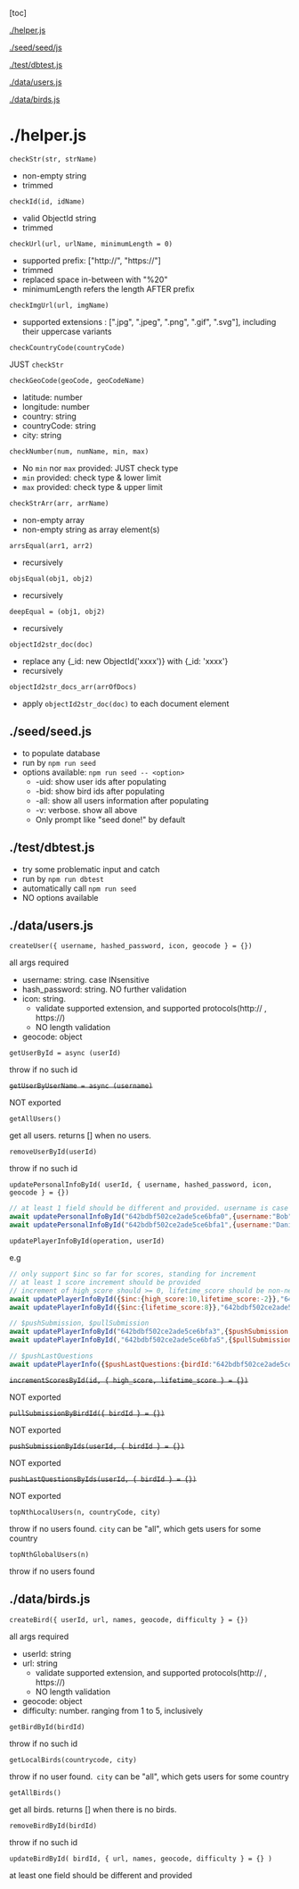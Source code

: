 [toc]

[./helper.js](#./helper.js)

[./seed/seed/js](##./seed/seed.js)

[./test/dbtest.js](##./test/dbtest.js)

[./data/users.js](##./data/users.js)

[./data/birds.js](##./data/birds.js)

# ./helper.js

`checkStr(str, strName)`

- non-empty string
- trimmed

`checkId(id, idName)`

- valid ObjectId string
- trimmed

`checkUrl(url, urlName, minimumLength = 0)`

- supported prefix: ["http://", "https://"]
- trimmed
- replaced space in-between with "%20"
- minimumLength refers the length AFTER prefix

`checkImgUrl(url, imgName)`

- supported extensions : [".jpg", ".jpeg", ".png", ".gif", ".svg"], including their uppercase variants

`checkCountryCode(countryCode)`

JUST `checkStr`

`checkGeoCode(geoCode, geoCodeName)`

- latitude: number
- longitude: number
- country: string
- countryCode: string
- city: string

`checkNumber(num, numName, min, max)`

- No `min` nor `max` provided: JUST check type
- `min` provided: check type & lower limit
- `max` provided: check type & upper limit

`checkStrArr(arr, arrName)`

- non-empty array
- non-empty string as array element(s)

`arrsEqual(arr1, arr2)`

- recursively

`objsEqual(obj1, obj2)`

- recursively

`deepEqual = (obj1, obj2)`

- recursively

`objectId2str_doc(doc)`

- replace any {\_id: new ObjectId('xxxx')} with  {\_id: 'xxxx'}
- recursively

`objectId2str_docs_arr(arrOfDocs)`

- apply `objectId2str_doc(doc)` to each document element

## ./seed/seed.js

- to populate database
- run by `npm run seed`
- options available: `npm run seed -- <option>`
  - -uid: show user ids after populating
  - -bid: show bird ids after populating
  - -all: show all users information after populating
  - -v: verbose. show all above
  - Only prompt like "seed done!" by default

## ./test/dbtest.js

- try some problematic input and catch
- run by `npm run dbtest`
- automatically call `npm run seed`
- NO options available

## ./data/users.js

`createUser({ username, hashed_password, icon, geocode } = {})`

all args required

- username: string. case INsensitive
- hash_password: string. NO further validation
- icon: string.
  - validate supported extension, and supported protocols(http:// , https://)
  - NO length validation
- geocode: object

`getUserById = async (userId)`

throw if no such id

~~`getUserByUserName = async (username)`~~

NOT exported

`getAllUsers()`

get all users. returns [] when no users.

`removeUserById(userId)`

throw if no such id

`updatePersonalInfoById( userId, { username, hashed_password, icon, geocode } = {})`

````js
// at least 1 field should be different and provided. username is case INsensitive
await updatePersonalInfoById("642bdbf502ce2ade5ce6bfa0",{username:"Bob"});
await updatePersonalInfoById("642bdbf502ce2ade5ce6bfa1",{username:"Daniel",hashed_password:"e0f4f767ac88a9303e7317843ac20be980665a36f52397e5b26d4cc2bf54011d",icon:"https://developer.mozilla.org/static/media/chrome.4c57086589fd964c05f5.svg",geocode:{}})
````



`updatePlayerInfoById(operation, userId)`

e.g

```js
// only support $inc so far for scores, standing for increment
// at least 1 score increment should be provided
// increment of high_score should >= 0, lifetime_score should be non-negative after increment
await updatePlayerInfoById({$inc:{high_score:10,lifetime_score:-2}},"642bdbf502ce2ade5ce6bfa0");
await updatePlayerInfoById({$inc:{lifetime_score:8}},"642bdbf502ce2ade5ce6bfa1");

// $pushSubmission, $pullSubmission
await updatePlayerInfoById("642bdbf502ce2ade5ce6bfa3",{$pushSubmission:{birdId:"642bdbf502ce2ade5ce6bfa2"}});
await updatePlayerInfoById(,"642bdbf502ce2ade5ce6bfa5",{$pullSubmission:{birdId:"642bdbf502ce2ade5ce6bfa4"}});

// $pushLastQuestions
await updatePlayerInfo({$pushLastQuestions:{birdId:"642bdbf502ce2ade5ce6bfa6"}},"642bdbf502ce2ade5ce6bfa7");
```

~~`incrementScoresById(id, { high_score, lifetime_score } = {})`~~

NOT exported

~~`pullSubmissionByBirdId({ birdId } = {})`~~

NOT exported

~~`pushSubmissionByIds(userId, { birdId } = {})`~~

NOT exported

~~`pushLastQuestionsByIds(userId, { birdId } = {})`~~

NOT exported

`topNthLocalUsers(n, countryCode, city)`

throw if no users found. `city` can be "all", which gets users for some country

`topNthGlobalUsers(n)`

throw if no users found

## ./data/birds.js

`createBird({ userId, url, names, geocode, difficulty } = {}) `

all args required

- userId: string
- url: string
  - validate supported extension, and supported protocols(http:// , https://)
  - NO length validation
- geocode: object
- difficulty: number. ranging from 1 to 5, inclusively

`getBirdById(birdId)`

throw if no such id

`getLocalBirds(countrycode, city)`

throw if no user found.` city` can be "all", which gets users for some country

`getAllBirds()`

get all birds. returns [] when there is no birds.

`removeBirdById(birdId)`

throw if no such id

`updateBirdById( birdId, { url, names, geocode, difficulty } = {} ) `

at least one field should be different and provided

